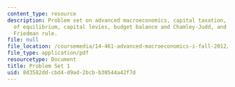 ```yaml
---
content_type: resource
description: Problem set on advanced macroeconomics, capital taxation, computation
  of equilibrium, capital levies, budget balance and Chamley-Judd, and money and the
  Friedman rule.
file: null
file_location: /coursemedia/14-461-advanced-macroeconomics-i-fall-2012/8d3582ddcbd4d9ad2bcbb30544a42f7d_MIT14_461F12_pset1.pdf
file_type: application/pdf
resourcetype: Document
title: Problem Set 1
uid: 8d3582dd-cbd4-d9ad-2bcb-b30544a42f7d
---
```

